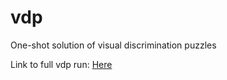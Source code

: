 # vdp
One-shot solution of visual discrimination puzzles


Link to full vdp run: [Here](https://drive.google.com/file/d/1sg0mXBpZcAqtYLs7RPk0NiINVLePlu4R/view?usp=sharing)
